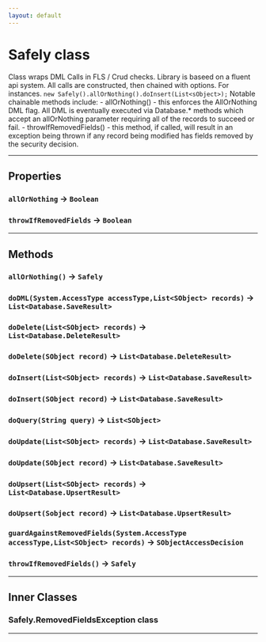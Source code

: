 ```yaml
---
layout: default
---
```

# Safely class

Class wraps DML Calls in FLS / Crud checks. Library is baseed on a fluent api system. All calls are constructed, then chained with options. For instances. `new Safely().allOrNothing().doInsert(List<sObject>);` Notable chainable methods include: - allOrNothing() - this enforces the AllOrNothing DML flag. All DML is eventually executed via Database.* methods which accept an allOrNothing parameter requiring all of the records to succeed or fail. - throwIfRemovedFields() - this method, if called, will result in an exception being thrown if any record being modified has fields removed by the security decision.

---
## Properties

### `allOrNothing` → `Boolean`

### `throwIfRemovedFields` → `Boolean`

---
## Methods
### `allOrNothing()` → `Safely`
### `doDML(System.AccessType accessType,List<SObject> records)` → `List<Database.SaveResult>`
### `doDelete(List<SObject> records)` → `List<Database.DeleteResult>`
### `doDelete(SObject record)` → `List<Database.DeleteResult>`
### `doInsert(List<SObject> records)` → `List<Database.SaveResult>`
### `doInsert(SObject record)` → `List<Database.SaveResult>`
### `doQuery(String query)` → `List<SObject>`
### `doUpdate(List<SObject> records)` → `List<Database.SaveResult>`
### `doUpdate(SObject record)` → `List<Database.SaveResult>`
### `doUpsert(List<SObject> records)` → `List<Database.UpsertResult>`
### `doUpsert(Sobject record)` → `List<Database.UpsertResult>`
### `guardAgainstRemovedFields(System.AccessType accessType,List<SObject> records)` → `SObjectAccessDecision`
### `throwIfRemovedFields()` → `Safely`
---
## Inner Classes

### Safely.RemovedFieldsException class
---

